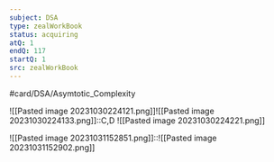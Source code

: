 ```yaml
---
subject: DSA
type: zealWorkBook
status: acquiring
atQ: 1
endQ: 117
startQ: 1
src: zealWorkBook
---
```

#card/DSA/Asymtotic_Complexity

![[Pasted image 20231030224121.png]]![[Pasted image 20231030224133.png]]::C,D ![[Pasted image 20231030224221.png]] <!--SR:!2023-11-05,4,270-->

![[Pasted image 20231031152851.png]]::![[Pasted image 20231031152902.png]] <!--SR:!2023-11-05,4,270-->

